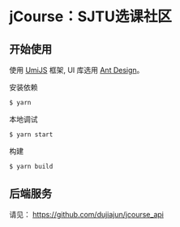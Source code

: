 # jCourse：SJTU选课社区

## 开始使用

使用 [UmiJS](https://github.com/umijs/umi) 框架, UI 库选用 [Ant Design](https://github.com/ant-design/ant-design/)。

安装依赖
```bash
$ yarn
```

本地调试
```bash
$ yarn start
```

构建
```bash
$ yarn build
```

## 后端服务
请见： https://github.com/dujiajun/jcourse_api
